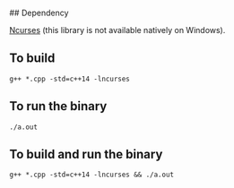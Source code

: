 <br>
## Dependency

[Ncurses](https://en.wikipedia.org/wiki/Ncurses) (this library is not available natively on Windows).

## To build

```
g++ *.cpp -std=c++14 -lncurses
```

## To run the binary

```
./a.out
```

## To build and run the binary

```
g++ *.cpp -std=c++14 -lncurses && ./a.out
```
<br>
